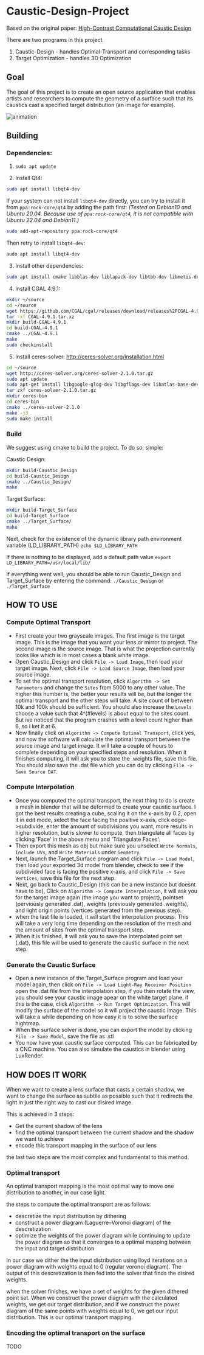 # Caustic-Design-Project
Based on the original paper: [High-Contrast Computational Caustic Design](https://taiya.github.io/pubs/schwartzburg2014caustics.pdf)

There are two programs in this project.

 1.  Caustic-Design - handles Optimal-Transport and corresponding tasks
 2.  Target Optimization - handles 3D Optimization

## Goal
The goal of this project is to create an open source application that enables artists and researchers to compute the geometry of a surface such that its caustics cast a specified target distribution (an image for example).

![animation](./animation.gif)

## Building

### Dependencies:

1. `sudo apt update`

2. Install Qt4:

```sh
sudo apt install libqt4-dev
```

If your system can not install `libqt4-dev` directly, you can try to install it from `ppa:rock-core/qt4` by adding the path first:
*(Tested on Debian10 and Ubuntu 20.04. Because use of `ppa:rock-core/qt4`, it is not compatible with Ubuntu 22.04 and Debian11.)*

```sh
sudo add-apt-repository ppa:rock-core/qt4
```

Then retry to install `libqt4-dev`:

```sh
audo apt install libqt4-dev
```

3. Install other dependencies:

```sh
sudo apt install cmake libblas-dev liblapack-dev libtbb-dev libmetis-dev build-essential libsuitesparse-dev liblbfgs-dev libtinyxml-dev libgmp3-dev libmpc-dev libboost-all-dev libglew-dev libsoil-dev libassimp-dev checkinstall
```

4. Install CGAL 4.9.1:

```sh
mkdir ~/source
cd ~/source
wget https://github.com/CGAL/cgal/releases/download/releases%2FCGAL-4.9.1/CGAL-4.9.1.tar.xz
tar -xf CGAL-4.9.1.tar.xz
mkdir build-CGAL-4.9.1
cd build-CGAL-4.9.1
cmake ../CGAL-4.9.1
make
sudo checkinstall
```

5. Install ceres-solver: http://ceres-solver.org/installation.html

```sh
cd ~/source
wget http://ceres-solver.org/ceres-solver-2.1.0.tar.gz
sudo apt update
sudo apt-get install libgoogle-glog-dev libgflags-dev libatlas-base-dev libeigen3-dev libsuitesparse-dev
tar zxf ceres-solver-2.1.0.tar.gz
mkdir ceres-bin
cd ceres-bin
cmake ../ceres-solver-2.1.0
make -j3
sudo make install
```

### Build
We suggest using cmake to build the project. To do so, simple:

Caustic Design:

```sh
mkdir build-Caustic_Design
cd build-Caustic_Design
cmake ../Caustic_Design/
make
```

Target Surface:

```sh
mkdir build-Target_Surface
cd build-Target_Surface
cmake ../Target_Surface/
make
```

Next, check for the existence of the dynamic library path environment variable (LD_LIBRARY_PATH)
`echo $LD_LIBRARY_PATH`

If there is nothing to be displayed, add a default path value
`export LD_LIBRARY_PATH=/usr/local/lib/`

If everything went well, you should be able to run Caustic_Design and Target_Surface by entering the command:
`./Caustic_Design`
or
`./Target_Surface`

## HOW TO USE
### Compute Optimal Transport
- First create your two grayscale images. The first image is the target image. This is the image that you want your lens or mirror to project. The second image is the source image. That is what the projection currently looks like which is in most cases a blank white image.
- Open Caustic_Design and click `File -> Load Image`, then load your target image. Next, click `File -> Load Source Image`, then load your source image.
- To set the optimal transport resolution, click `Algorithm -> Set Parameters` and change the `Sites` from 5000 to any other value. The higher this number is, the better your results will be, but the longer the optimal transport and the other steps will take. A site count of between 10k and 100k should be sufficient. You should also increase the `Levels` choose a value such that 4^(#levels) is about equal to the sites count. But ive noticed that the program crashes with a level count higher than 6, so i ket it at 6.
- Now finally click on `Algorithm -> Compute Optimal Transport`, click yes, and now the software will calculate the optimal transport between the source image and target image. It will take a couple of hours to complete depending on your specified steps and resolution. When it finishes computing, it will ask you to store the .weights file, save this file. You should also save the .dat file which you can do by clicking `File -> Save Source DAT`.

### Compute Interpolation
- Once you computed the optimal transport, the next thing to do is create a mesh in blender that will be deformed to create your caustic surface. I got the best results creating a cube, scaling it on the x-axis by 0.2, open it in edit mode, select the face facing the positive x-axis, click edge->subdivide, enter the amount of subdivisions you want, more results in higher resolution, but is slower to compute, then triangulate all faces by clicking 'Face' in the above menu and 'Triangulate Faces'.
- Then export this mesh as obj but make sure you unselect `Write Normals`, `Include UVs`, and `Write Materials` under `Geometry`.
- Next, launch the Target_Surface program and click `File -> Load Model`, then load your exported 3d model from blender, check to see if the subdivided face is facing the positive x-axis, and click `File -> Save Vertices`, save this file for the next step.
- Next, go back to Caustic_Design (this can be a new instance but doesnt have to be), Click on `Algorithm -> Compute Interpolation`, it will ask you for the target image again (the image you want to project), pointset (perviously generated .dat), weights (previously generated .weights), and light origin points (vertices generated from the previous step).
- when the last file is loaded, it will start the interpolation process. This will take a very long time depending on the resolution of the mesh and the amount of sites from the optimal transport step.
- When it is finished, it will ask you to save the interpolated point set (.dat), this file will be used to generate the caustic surface in the next step.

### Generate the Caustic Surface
- Open a new instance of the Target_Surface program and load your model again, then click on `File -> Load Light-Ray Receiver Position` open the .dat file from the interpolation step, if you then rotate the view, you should see your caustic image apear on the white target plane. if this is the case, click `Algorithm -> Run Target Optimization`. This will modify the surface of the model so it will project the caustic image. This will take a while depending on how easy it is to solve the surface hightmap.
- When the surface solver is done, you can export the model by clicking `File -> Save Model`, save the file as .stl
- You now have your caustic surface computed. This can be fabricated by a CNC machine. You can also simulate the caustics in blender using LuxRender.

## HOW DOES IT WORK
When we want to create a lens surface that casts a certain shadow, we want to change the surface as subtile as possible such that it redirects the light in just the right way to cast our disired image.

This is achieved in 3 steps:
- Get the current shadow of the lens
- find the optimal transport between the current shadow and the shadow we want to achieve
- encode this transport mapping in the surface of our lens

the last two steps are the most complex and fundamental to this method.

### Optimal transport
An optimal transport mapping is the most optimal way to move one distribution to another, in our case light.

the steps to compute the optimal transport are as follows:
- descretize the input distribution by dithering
- construct a power diagram (Laguerre–Voronoi diagram) of the descretization
- optimize the weights of the power diagram while continuing to update the power diagram so that it converges to a optimal mapping between the input and target distribution

In our case we dither the the input distribution using lloyd iterations on a power diagram with weights equal to 0 (regular voronoi diagram). The output of this descretization is then fed into the solver that finds the disired weights. 

when the solver finishes, we have a set of weights for the given dithered point set. When we construct the power diagram with the calculated weights, we get our target distribution, and if we construct the power diagram of the same points with weights equal to 0, we get our input distribution. This is our optimal transport mapping.

### Encoding the optimal transport on the surface
TODO

